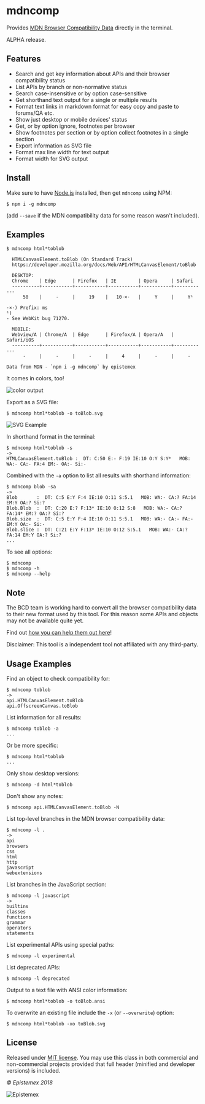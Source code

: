 mdncomp
=======

Provides [MDN Browser Compatibility Data](https://github.com/mdn/browser-compat-data) directly in the terminal.

ALPHA release.


Features
--------
- Search and get key information about APIs and their browser compatibility status
- List APIs by branch or non-normative status
- Search case-insensitive or by option case-sensitive
- Get shorthand text output for a single or multiple results
- Format text links in markdown format for easy copy and paste to forums/QA etc.
- Show just desktop or mobile devices' status
- Get, or by option ignore, footnotes per browser
- Show footnotes per section or by option collect footnotes in a single section
- Export information as SVG file
- Format max line width for text output
- Format width for SVG output


Install
-------
Make sure to have [Node.js](https://nodejs.org/en/) installed, then get
`mdncomp` using NPM:

    $ npm i -g mdncomp

(add `--save` if the MDN compatibility data for some reason wasn't included).


Examples
--------

```text
$ mdncomp html*toblob

  HTMLCanvasElement.toBlob (On Standard Track)
  https://developer.mozilla.org/docs/Web/API/HTMLCanvasElement/toBlob

  DESKTOP:
  Chrome    | Edge      | Firefox   | IE        | Opera     | Safari
  ----------+-----------+-----------+-----------+-----------+------------
      50    |     -     |     19    |   10·×·   |     Y     |     Y¹

·×·) Prefix: ms
¹)
- See WebKit bug 71270.

  MOBILE:
  Webview/A | Chrome/A  | Edge      | Firefox/A | Opera/A   | Safari/iOS
  ----------+-----------+-----------+-----------+-----------+------------
      -     |     -     |     -     |     4     |     -     |     -

Data from MDN - `npm i -g mdncomp` by epistemex
```

It comes in colors, too!

![color output](https://i.imgur.com/Cw8ns62.png)

Export as a SVG file:

    $ mdncomp html*toblob -o toBlob.svg

![SVG Example](https://i.imgur.com/70VOqoG.png)

In shorthand format in the terminal:

```text
$ mdncomp html*toblob -s
->
HTMLCanvasElement.toBlob :  DT: C:50 E:- F:19 IE:10 O:Y S:Y*   MOB: WA:- CA:- FA:4 EM:- OA:- Si:-
```

Combined with the `-a` option to list all results with shorthand information:
```text
$ mdncomp blob -sa
->
Blob       :  DT: C:5 E:Y F:4 IE:10 O:11 S:5.1   MOB: WA:- CA:? FA:14 EM:Y OA:? Si:?
Blob.Blob  :  DT: C:20 E:? F:13* IE:10 O:12 S:8   MOB: WA:- CA:? FA:14* EM:? OA:? Si:?
Blob.size  :  DT: C:5 E:Y F:4 IE:10 O:11 S:5.1   MOB: WA:- CA:- FA:- EM:Y OA:- Si:-
Blob.slice :  DT: C:21 E:Y F:13* IE:10 O:12 S:5.1   MOB: WA:- CA:? FA:14 EM:Y OA:? Si:?
...
```

To see all options:

    $ mdncomp
    $ mdncomp -h
    $ mdncomp --help

Note
----
The BCD team is working hard to convert all the browser compatibility
data to their new format used by this tool. For this reason some APIs
and objects may not be available quite yet.

Find out [how you can help them out here](https://developer.mozilla.org/en-US/docs/MDN/Contribute/Structures/Compatibility_tables)!

Disclaimer: This tool is a independent tool not affiliated with any third-party.


Usage Examples
--------------
Find an object to check compatibility for:
```text
$ mdncomp toblob
->
api.HTMLCanvasElement.toBlob
api.OffscreenCanvas.toBlob
```

List information for all results:
```text
$ mdncomp toblob -a
...
```

Or be more specific:
```text
$ mdncomp html*toblob
...
```

Only show desktop versions:

    $ mdncomp -d html*toblob

Don't show any notes:

    $ mdncomp api.HTMLCanvasElement.toBlob -N

List top-level branches in the MDN browser compatibility data:
```text
$ mdncomp -l .
->
api
browsers
css
html
http
javascript
webextensions
```

List branches in the JavaScript section:
```text
$ mdncomp -l javascript
->
builtins
classes
functions
grammar
operators
statements
```

List experimental APIs using special paths:

    $ mdncomp -l experimental

List deprecated APIs:

    $ mdncomp -l deprecated

Output to a text file with ANSI color information:

    $ mdncomp html*toblob -o toBlob.ansi

To overwrite an existing file include the `-x` (or `--overwrite`) option:

    $ mdncomp html*toblob -xo toBlob.svg


License
-------
Released under [MIT license](http://choosealicense.com/licenses/mit/). You may use this class in both commercial and non-commercial projects provided that full header (minified and developer versions) is included.

*&copy; Epistemex 2018*

![Epistemex](https://i.imgur.com/GP6Q3v8.png)
